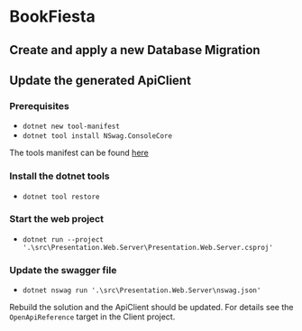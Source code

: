 ﻿# BookFiesta

## Create and apply a new Database Migration

## Update the generated ApiClient

### Prerequisites
- `dotnet new tool-manifest`
- `dotnet tool install NSwag.ConsoleCore`

The tools manifest can be found [here](../../../.config/dotnet-tools.json)

### Install the dotnet tools
- `dotnet tool restore`

### Start the web project
- `dotnet run --project '.\src\Presentation.Web.Server\Presentation.Web.Server.csproj'`

### Update the swagger file
- `dotnet nswag run '.\src\Presentation.Web.Server\nswag.json'`

Rebuild the solution and the ApiClient should be updated. 
For details see the `OpenApiReference` target in the Client project.